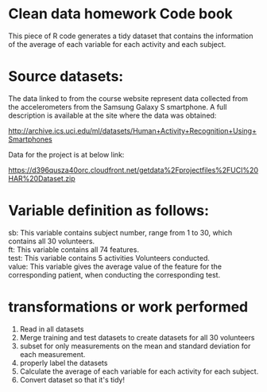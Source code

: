 # Clean data homework Code book

This piece of R code generates a tidy dataset that contains the information of the average of each variable for each activity and each subject.

# Source datasets:
The data linked to from the course website represent data collected from the accelerometers from the Samsung Galaxy S smartphone. A full description is available at the site where the data was obtained:      

http://archive.ics.uci.edu/ml/datasets/Human+Activity+Recognition+Using+Smartphones

Data for the project is at below link:

https://d396qusza40orc.cloudfront.net/getdata%2Fprojectfiles%2FUCI%20HAR%20Dataset.zip

# Variable definition as follows:
sb: This variable contains subject number, range from 1 to 30, which contains all 30 volunteers.      
ft: This variable contains all 74 features.      
test: This variable contains 5 activities Volunteers conducted.       
value: This variable gives the average value of the feature for the corresponding
patient, when conducting the corresponding test.        

# transformations or work performed 
1. Read in all datasets
2. Merge training and test datasets to create datasets for all 30 volunteers
3. subset for only measurements on the mean and standard deviation for each measurement.
4. properly label the datasets
5. Calculate the average of each variable for each activity for each subject.
6. Convert dataset so that it's tidy!
